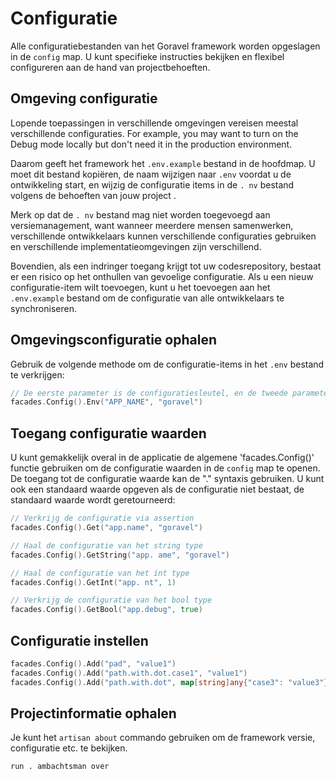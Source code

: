 # Configuratie

Alle configuratiebestanden van het Goravel framework worden opgeslagen in de `config` map. U kunt specifieke
instructies bekijken en flexibel configureren aan de hand van projectbehoeften.

## Omgeving configuratie

Lopende toepassingen in verschillende omgevingen vereisen meestal verschillende configuraties. For example, you may want to
turn on the Debug mode locally but don't need it in the production environment.

Daarom geeft het framework het `.env.example` bestand in de hoofdmap. U moet dit bestand kopiëren, de naam
wijzigen naar `.env` voordat u de ontwikkeling start, en wijzig de configuratie items in de `. nv` bestand volgens de behoeften van jouw project
.

Merk op dat de `. nv` bestand mag niet worden toegevoegd aan versiemanagement, want wanneer meerdere mensen samenwerken, verschillende
ontwikkelaars kunnen verschillende configuraties gebruiken en verschillende implementatieomgevingen zijn verschillend.

Bovendien, als een indringer toegang krijgt tot uw codesrepository, bestaat er een risico op het onthullen van gevoelige
configuratie. Als u een nieuw configuratie-item wilt toevoegen, kunt u het toevoegen aan het `.env.example` bestand om de
configuratie van alle ontwikkelaars te synchroniseren.

## Omgevingsconfiguratie ophalen

Gebruik de volgende methode om de configuratie-items in het `.env` bestand te verkrijgen:

```go
// De eerste parameter is de configuratiesleutel, en de tweede parameter is de standaard waarde
facades.Config().Env("APP_NAME", "goravel")
```

## Toegang configuratie waarden

U kunt gemakkelijk overal in de applicatie de algemene 'facades.Config()' functie gebruiken om de configuratie waarden
in de `config` map te openen. De toegang tot de configuratie waarde kan de "." syntaxis gebruiken. U kunt ook een standaard
waarde opgeven als de configuratie niet bestaat, de standaard waarde wordt geretourneerd:

```go
// Verkrijg de configuratie via assertion
facades.Config().Get("app.name", "goravel")

// Haal de configuratie van het string type
facades.Config().GetString("app. ame", "goravel")

// Haal de configuratie van het int type
facades.Config().GetInt("app. nt", 1)

// Verkrijg de configuratie van het bool type
facades.Config().GetBool("app.debug", true)
```

## Configuratie instellen

```go
facades.Config().Add("pad", "value1")
facades.Config().Add("path.with.dot.case1", "value1")
facades.Config().Add("path.with.dot", map[string]any{"case3": "value3"})
```

## Projectinformatie ophalen

Je kunt het `artisan about` commando gebruiken om de framework versie, configuratie etc. te bekijken.

```bash
run . ambachtsman over
```
